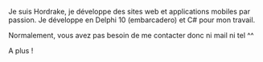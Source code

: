 Je suis Hordrake, je développe des sites web et applications mobiles par passion. Je développe en Delphi 10 (embarcadero) et C# pour mon travail.

Normalement, vous avez pas besoin de me contacter donc ni mail ni tel ^^

A plus !
<!---
Hordrake/Hordrake is a ✨ special ✨ repository because its `README.md` (this file) appears on your GitHub profile.
You can click the Preview link to take a look at your changes.
--->
